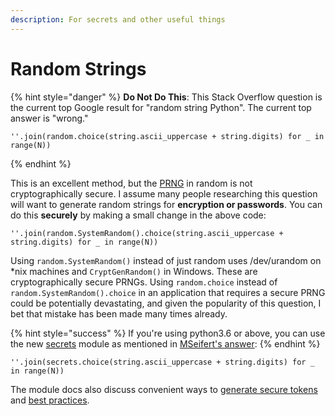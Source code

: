 ```yaml
---
description: For secrets and other useful things
---
```


# Random Strings

{% hint style="danger" %}
**Do Not Do This**: This Stack Overflow question is the current top Google result for "random string Python". The current top answer is "wrong." 

```text
''.join(random.choice(string.ascii_uppercase + string.digits) for _ in range(N))
```
{% endhint %}

This is an excellent method, but the [PRNG](http://en.wikipedia.org/wiki/Pseudorandom_number_generator) in random is not cryptographically secure. I assume many people researching this question will want to generate random strings for **encryption or passwords**. You can do this **securely** by making a small change in the above code:

```text
''.join(random.SystemRandom().choice(string.ascii_uppercase + string.digits) for _ in range(N))
```

Using `random.SystemRandom()` instead of just random uses /dev/urandom on \*nix machines and `CryptGenRandom()` in Windows. These are cryptographically secure PRNGs. Using `random.choice` instead of `random.SystemRandom().choice` in an application that requires a secure PRNG could be potentially devastating, and given the popularity of this question, I bet that mistake has been made many times already.

{% hint style="success" %}
If you're using python3.6 or above, you can use the new [secrets](https://docs.python.org/3/library/secrets.html) module as mentioned in [MSeifert's answer](https://stackoverflow.com/a/41464693/7851470):
{% endhint %}

```text
''.join(secrets.choice(string.ascii_uppercase + string.digits) for _ in range(N))
```

The module docs also discuss convenient ways to [generate secure tokens](https://docs.python.org/3/library/secrets.html#generating-tokens) and [best practices](https://docs.python.org/3/library/secrets.html#recipes-and-best-practices).


